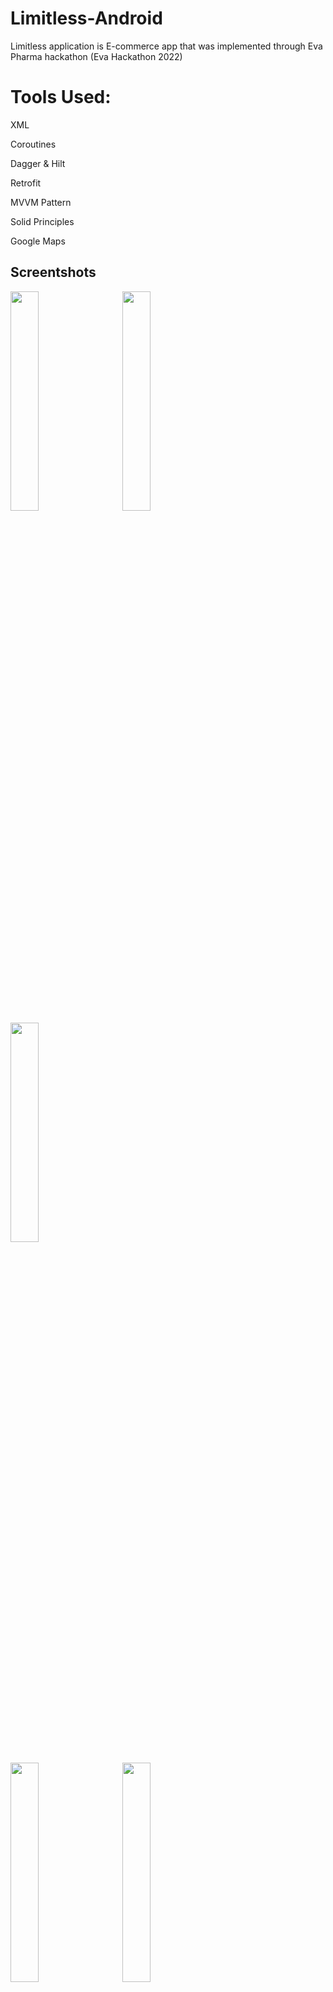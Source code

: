 # Limitless-Android
Limitless application is E-commerce app that was implemented through Eva Pharma hackathon (Eva Hackathon 2022)

# Tools Used:
XML

Coroutines

Dagger & Hilt

Retrofit

MVVM Pattern

Solid Principles

Google Maps

## Screentshots
<p float="left">
  <img src="https://github.com/MinaAashraf/EvaPharma_Limitless_App/assets/48159614/fc54b2ea-52b1-4e04-8824-984097c5bb12" width="30%"  />
  &nbsp;&nbsp;&nbsp;&nbsp;&nbsp;
  <img src="https://github.com/MinaAashraf/EvaPharma_Limitless_App/assets/48159614/9c753e16-f03e-4def-9b59-b75a41ff3e2d" width = "30%" />
   &nbsp;&nbsp;&nbsp;&nbsp;&nbsp;
  <img src="https://github.com/MinaAashraf/EvaPharma_Limitless_App/assets/48159614/1de5ea08-b0cd-4771-81ec-d89f0f67e23c" width="30%" />
   &nbsp;&nbsp;&nbsp;&nbsp;&nbsp;
  <br></p>  
  <img src="https://github.com/MinaAashraf/EvaPharma_Limitless_App/assets/48159614/3efb811e-6bdc-4921-8a0b-a5bd0ede916a" width="30%" />
   &nbsp;&nbsp;&nbsp;&nbsp;&nbsp;
  <img src="https://github.com/MinaAashraf/EvaPharma_Limitless_App/assets/48159614/d87b0bb0-3c5e-4f33-be0d-855ddfacfd77" width="30%" />
   &nbsp;&nbsp;&nbsp;&nbsp;&nbsp;
  <img src="https://github.com/MinaAashraf/EvaPharma_Limitless_App/assets/48159614/376987f3-a2df-4eba-8dd1-612b0f1053f6" width="30%" />
  &nbsp;&nbsp;&nbsp;&nbsp;&nbsp;
  <br></p>  
  <img src="https://github.com/MinaAashraf/EvaPharma_Limitless_App/assets/48159614/f93c891c-63c5-4754-b16b-0ff303e2997a" width="30%" />
  &nbsp;&nbsp;&nbsp;&nbsp;&nbsp;
  <img src="https://github.com/MinaAashraf/EvaPharma_Limitless_App/assets/48159614/2461d23a-ba51-4099-964c-a4efe2192efb" width="30%" />
   &nbsp;&nbsp;&nbsp;&nbsp;&nbsp;
  <img src="https://github.com/MinaAashraf/EvaPharma_Limitless_App/assets/48159614/7bd3e4ce-373d-45d6-8442-8f3f19122bd7" width="30%" />
   &nbsp;&nbsp;&nbsp;&nbsp;&nbsp;
  <br></p> 
  <img src="https://github.com/MinaAashraf/EvaPharma_Limitless_App/assets/48159614/6f15b5d6-9f9a-43e2-be25-d13cd55d6388" width="30%" />
   &nbsp;&nbsp;&nbsp;&nbsp;&nbsp;
</p>

<br></br>


